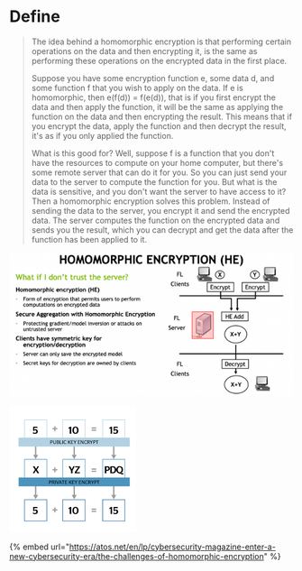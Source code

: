 # Define

> The idea behind a homomorphic encryption is that performing certain operations on the data and then encrypting it, is the same as performing these operations on the encrypted data in the first place.
>
> Suppose you have some encryption function e, some data d, and some function f that you wish to apply on the data. If e is homomorphic, then e(f(d)) = f(e(d)), that is if you first encrypt the data and then apply the function, it will be the same as applying the function on the data and then encrypting the result. This means that if you encrypt the data, apply the function and then decrypt the result, it's as if you only applied the function.
>
> What is this good for? Well, suppose f is a function that you don't have the resources to compute on your home computer, but there's some remote server that can do it for you. So you can just send your data to the server to compute the function for you. But what is the data is sensitive, and you don't want the server to have access to it? Then a homomorphic encryption solves this problem. Instead of sending the data to the server, you encrypt it and send the encrypted data. The server computes the function on the encrypted data and sends you the result, which you can decrypt and get the data after the function has been applied to it.

![](<.gitbook/assets/image (21).png>)

![](<.gitbook/assets/image (11).png>)



{% embed url="https://atos.net/en/lp/cybersecurity-magazine-enter-a-new-cybersecurity-era/the-challenges-of-homomorphic-encryption" %}


